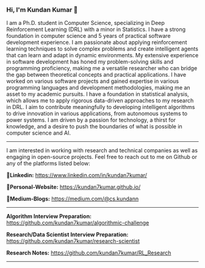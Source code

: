 ### Hi, I'm Kundan Kumar 👋

<!--
**kundan7kumar/kundan7kumar** is a ✨ _special_ ✨ repository because its `README.md` (this file) appears on your GitHub profile.

Here are some ideas to get you started:

- 🔭 I’m currently working on ...
- 🌱 I’m currently learning ...
- 👯 I’m looking to collaborate on ...
- 🤔 I’m looking for help with ...
- 💬 Ask me about ...
- 📫 How to reach me: ...
- 😄 Pronouns: ...
- ⚡ Fun fact: ...
-->

I am a Ph.D. student in Computer Science, specializing in Deep Reinforcement Learning (DRL) with a minor in Statistics. I have a strong foundation in computer science and 5 years of practical software development experience. I am passionate about applying reinforcement learning techniques to solve complex problems and create intelligent agents that can learn and adapt in dynamic environments. My extensive experience in software development has honed my problem-solving skills and programming proficiency, making me a versatile researcher who can bridge the gap between theoretical concepts and practical applications. I have worked on various software projects and gained expertise in various programming languages and development methodologies, making me an asset to my academic pursuits. I have a foundation in statistical analysis, which allows me to apply rigorous data-driven approaches to my research in DRL. I aim to contribute meaningfully to developing intelligent algorithms to drive innovation in various applications, from autonomous systems to power systems. I am driven by a passion for technology, a thirst for knowledge, and a desire to push the boundaries of what is possible in computer science and AI.

----------------------------------------------------------------------------------
I am interested in working with research and technical companies as well as engaging in open-source projects. Feel free to reach out to me on Github or any of the platforms listed below:

**📝Linkedin:** https://www.linkedin.com/in/kundan7kumar/

**📝Personal-Website:** https://kundan7kumar.github.io/

**📝Medium-Blogs:** https://medium.com/@cs.kundann

----------------------------------------------------------------------------------

**Algorithm Interview Preparation:** https://github.com/kundan7kumar/algorithmic-challenge

**Research/Data Scientist Interview Preparation:** https://github.com/kundan7kumar/research-scientist

**Research Notes:** https://github.com/kundan7kumar/RL_Research

----------------------------------------------------------------------------------